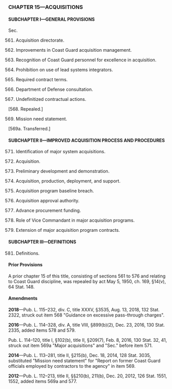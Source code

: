 ### **CHAPTER 15—ACQUISITIONS** ###

#### SUBCHAPTER I—GENERAL PROVISIONS ####

Sec.

561. Acquisition directorate.

562. Improvements in Coast Guard acquisition management.

563. Recognition of Coast Guard personnel for excellence in acquisition.

564. Prohibition on use of lead systems integrators.

565. Required contract terms.

566. Department of Defense consultation.

567. Undefinitized contractual actions.

[568. Repealed.]

569. Mission need statement.

[569a. Transferred.]

#### SUBCHAPTER II—IMPROVED ACQUISITION PROCESS AND PROCEDURES ####

571. Identification of major system acquisitions.

572. Acquisition.

573. Preliminary development and demonstration.

574. Acquisition, production, deployment, and support.

575. Acquisition program baseline breach.

576. Acquisition approval authority.

577. Advance procurement funding.

578. Role of Vice Commandant in major acquisition programs.

579. Extension of major acquisition program contracts.

#### SUBCHAPTER III—DEFINITIONS ####

581. Definitions.

#### Prior Provisions ####

A prior chapter 15 of this title, consisting of sections 561 to 576 and relating to Coast Guard discipline, was repealed by act May 5, 1950, ch. 169, §14(v), 64 Stat. 148.

#### Amendments ####

**2018**—Pub. L. 115–232, div. C, title XXXV, §3535, Aug. 13, 2018, 132 Stat. 2322, struck out item 568 "Guidance on excessive pass-through charges".

**2016**—Pub. L. 114–328, div. A, title VIII, §899(b)(2), Dec. 23, 2016, 130 Stat. 2335, added items 578 and 579.

Pub. L. 114–120, title I, §102(b), title II, §209(7), Feb. 8, 2016, 130 Stat. 32, 41, struck out item 569a "Major acquisitions" and "Sec." before item 571.

**2014**—Pub. L. 113–281, title II, §215(b), Dec. 18, 2014, 128 Stat. 3035, substituted "Mission need statement" for "Report on former Coast Guard officials employed by contractors to the agency" in item 569.

**2012**—Pub. L. 112–213, title II, §§210(b), 211(b), Dec. 20, 2012, 126 Stat. 1551, 1552, added items 569a and 577.